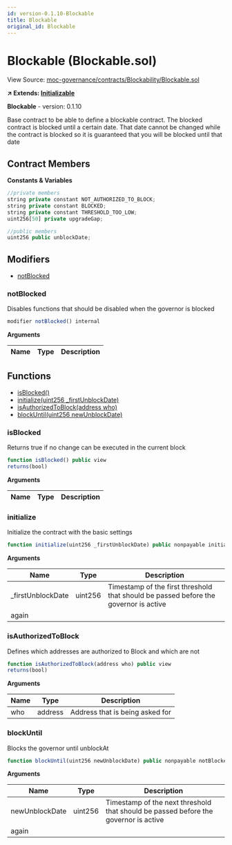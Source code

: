 ```yaml
---
id: version-0.1.10-Blockable
title: Blockable
original_id: Blockable
---
```


# Blockable (Blockable.sol)

View Source: [moc-governance/contracts/Blockability/Blockable.sol](../../moc-governance/contracts/Blockability/Blockable.sol)

**↗ Extends: [Initializable](Initializable.md)**

**Blockable** - version: 0.1.10

Base contract to be able to define a blockable contract. The blocked contract
is blocked until a certain date. That date cannot be changed while the contract is blocked so
it is guaranteed that you will be blocked until that date

## Contract Members
**Constants & Variables**

```js
//private members
string private constant NOT_AUTHORIZED_TO_BLOCK;
string private constant BLOCKED;
string private constant THRESHOLD_TOO_LOW;
uint256[50] private upgradeGap;

//public members
uint256 public unblockDate;

```

## Modifiers

- [notBlocked](#notblocked)

### notBlocked

Disables functions that should be disabled when the governor is blocked

```js
modifier notBlocked() internal
```

**Arguments**

| Name        | Type           | Description  |
| ------------- |------------- | -----|

## Functions

- [isBlocked()](#isblocked)
- [initialize(uint256 _firstUnblockDate)](#initialize)
- [isAuthorizedToBlock(address who)](#isauthorizedtoblock)
- [blockUntil(uint256 newUnblockDate)](#blockuntil)

### isBlocked

Returns true if no change can be executed in the current block

```js
function isBlocked() public view
returns(bool)
```

**Arguments**

| Name        | Type           | Description  |
| ------------- |------------- | -----|

### initialize

Initialize the contract with the basic settings

```js
function initialize(uint256 _firstUnblockDate) public nonpayable initializer 
```

**Arguments**

| Name        | Type           | Description  |
| ------------- |------------- | -----|
| _firstUnblockDate | uint256 | Timestamp of the first threshold that should be passed before the governor is active
again | 

### isAuthorizedToBlock

Defines which addresses are authorized to Block and which are not

```js
function isAuthorizedToBlock(address who) public view
returns(bool)
```

**Arguments**

| Name        | Type           | Description  |
| ------------- |------------- | -----|
| who | address | Address that is being asked for | 

### blockUntil

Blocks the governor until unblockAt

```js
function blockUntil(uint256 newUnblockDate) public nonpayable notBlocked 
```

**Arguments**

| Name        | Type           | Description  |
| ------------- |------------- | -----|
| newUnblockDate | uint256 | Timestamp of the next threshold that should be passed before the governor is active
again | 


